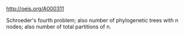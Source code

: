 http://oeis.org/A000311

Schroeder's fourth problem; also number of phylogenetic trees with n nodes; also number of total partitions of n.
